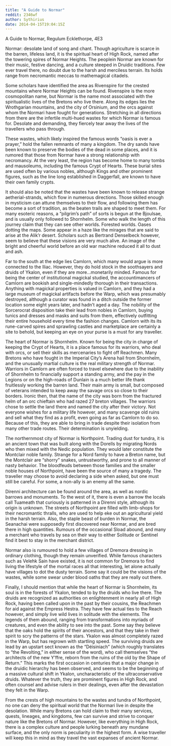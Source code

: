 ```yaml
---
title: "A Guide to Normar"
reddit: 2346wf
author: Sythirius
date: 2014-04-15T19:04:15Z
---
```


A Guide to Normar, Regulum Ecklethorpe, 4E3

   Normar: desolate land of song and chant. Though agriculture is scarce in the barren, lifeless land, it is the spiritual heart of High Rock, named after the towering spires of Normar Heights. The peoplein Normar are known for their music, festive dancing, and a culture steeped in Druidic traditions. Few ever travel there, no doubt due to the harsh and merciless terrain. Its holds range from necromantic meccas to mathemagical citadels.

   Some scholars have identified the area as Rivenspire for the crested mountains where Normar Heights can be found. Rivenspire is the more cosmopolitan name, but Normar is the name most associated with the spiritualistic lives of the Bretons who live there. Along its edges lies the Wrothgarian mountains, and the city of Orsinium, and the orcs against whom the Normari have fought for generations. Stretching in all directions from there are the infertile multi-hued wastes for which Normar is famous for. Desolate and demanding, they fiercely tear away the lives of the travellers who pass through.

   These wastes, which likely inspired the famous words “oasis is ever a prayer,” hold the fallen remnants of many a kingdom. The dry sands have been known to preserve the bodies of the dead in some places, and it is rumored that those from Normar have a strong relationship with necromancy. At the very least, the region has become home to many tombs and mausoleums, including the famous Crypt of Hearts. These burial sites are used often by various nobles, although Kings and other prominent figures, such as the line long established in Daggerfall, are known to have their own family crypts.

   It should also be noted that the wastes have been known to release strange aetherial-strands, which flow in numerous directions. Those skilled enough in mysticism can attune themselves to their flow, and following them has become a sort of tradition, as the beaten trails are shaped to meet them. For many esoteric reasons, a “pilgrim’s path” of sorts is begun at the Bjoulsae, and is usually only followed to Shornhelm. Some who walk the length of this journey claim that they can see other worlds. Forested worlds. Oases dotting the maps. Some appear in a haze like the mirages that are said to arise at the Alik’r desert. Scholars such as Bertrand Denselbeck however, seem to believe that these visions are very much alive. An image of the bright and cheerful world before an old war machine reduced it all to dust and ash.

   Far to the south at the edge lies Camlorn, which many would argue is more connected to the Iliac. However, they do hold stock in the soothsayers and druids of Ykalon, even if they are more...monetarily minded. Famous for being the center of institutional magickal studied, the accountimancers of Camlorn are bookish and single-mindedly thorough in their transactions. Anything with magickal properties is valued in Camlorn, and they had a large museum of magickal artifacts before the Warp, which was presumably destroyed, although a curator was found in a ditch outside the former location some eight years later, and hadn’t aged a day. The nobility of the Sorcerocrat disposition take their lead from nobles in Camlorn, buying tunics and dresses and masks and suits from them, effectively outfitting their entire household every time the fashion changes. Camlorn with its its rune-carved spires and sprawling castles and marketplace are certainly a site to behold, but keeping an eye on your purse is a must for any traveller.

   The heart of Normar is Shornhelm. Known for being the city in charge of keeping the Crypt of Hearts, it is a place famous for its warriors, who deal with orcs, or sell their skills as mercenaries to fight off Reachmen. Many Bretons who have fought in the Imperial City’s Arena hail from Shornhelm, and the unusually martial culture is the real military strength of Normar. Warriors in Camlorn are often forced to travel elsewhere due to the inability of Shornhelm to financially support a standing army, and the pay in the Legions or on the high-roads of Dunlain is a much better life thank fruitlessly working the barren land. Their main army is small, but composed of veterans intended to keep away the savage orcs so close to their borders. Ironic then, that the name of the city was born from the fractured helm of an orc chieftain who had razed 27 breton villages. The warriors chose to settle the land there and named the city after their victory. Not everyone wishes for a military life however, and many scavenge old ruins and sell what they find as a profit, even going as far as Camlorn to do so. Because of this, they are able to bring in trade despite their isolation from many other trade routes. Their determination is unyielding.

   The northernmost city of Normar is Northpoint. Trading dust for tundra, it is an ancient town that was built along with the Dorells by migrating Nords who then mixed with the Nedic population. They would later constitute the Montclair noble family. Strange for a Nord family to have a Breton name, but the Montclair are “shorry” snakes, untrustworthy, and prone to all manner of nasty behavior. The bloodfeuds between those families and the smaller noble houses of Northpoint, have been the source of many a tragedy. The traveller may choose to avoid declaring a side when asked, but one must still be careful. For some, a non-ally is an enemy all the same.

   Direnni architecture can be found around the area, as well as nordic barrows and monuments. To the west of it, there is even a barrow the locals call Tuameath that curiously is patterned in a Direnni style, although its origin is unknown. The streets of Northpoint are filled with limb-shops for their necromantic thralls, who are used to help eke out an agricultural yield in the harsh terrain. Also, the staple beast of burden in Normar, the Seanachai were supposedly first discovered near Normar, and are bred there in high quantities. Rumours of the occasional Sload abound, and many a merchant who travels by sea on their way to either Solitude or Sentinel find it best to stay in the merchant district. 

   Normar also is rumoured to hold a few villages of Dremora dressing in ordinary clothing, though they remain unverified. While famous characters such as Velehk Sain have existed, it is not common for Dremora to find living the lifestyle of the mortal races all that interesting, let alone actually have villages to dot the dusty terrain. Some say it could be the visions of the wastes, while some swear under blood oaths that they are really out there.

   Finally, I should mention that while the heart of Normar is Shornhelm, its soul is in the forests of Ykalon, tended to by the druids who live there. The druids are recognized as authorities on enlightenment in nearly all of High Rock, having been called upon in the past by their cousins, the Reachmen for aid against the Empress Hestra. They have few actual ties to the Reach however, and simply live wild lives in solitude with the elements. The legends of them abound, ranging from transformations into myriads of creatures, and even the ability to see into the past. Some say they believe that the oaks hold the spirits of their ancestors, and that they take in their spirit to scry the patterns of the stars. Ykalon was almost completely razed in the Warp, but has regrown with startling speed. The surviving druids are lead by an upstart sect known as the “Déisiniach” (which roughly translates to “the Revolting,” in either sense of the word), who call themselves “the architects of the new Y’ffre, reborn from the ruins of the old by the Shape of Return.” This marks the first occasion in centuries that a major change in the druidic hierarchy has been observed, and seems to be the beginning of a massive cultural shift in Ykalon, uncharacteristic of the ultraconservative druids. Whatever the truth, they are prominent figures in High Rock, and often counsel and advise rulers in their dealings, even after the devastation they felt in the Warp.

   From the crests of high mountains to the wastes and tundra of Northpoint, no one can deny the spiritual world that the Normari live in despite the desolation. While many Bretons can hold claim to their many services, quests, lineages, and kingdoms, few can survive and strive to conquer nature like the Bretons of Normar. However, like everything in High Rock, there is a complex culture and people lurking beneath any mundane surface, and the only norm is peculiarity in the highest form. A wise traveller will keep this in mind as they travel the vast expanses of ancient Normar.

